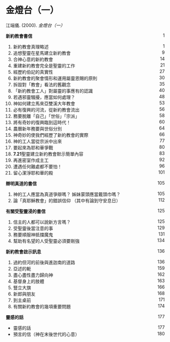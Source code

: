 # 金燈台（一）
江端儀. (2000). *金燈台（一）*

**新約教會書信** <span style="float: right;">1</span>

1. 新約教會真理略述 <span style="float: right;">1</span>
1. 追想聖靈在星馬建立新約教會 <span style="float: right;">9</span>
1. 合神心意的新約教會 <span style="float: right;">14</span>
1. 重建新約教會完全是聖靈的工作 <span style="float: right;">21</span>
1. 經歷約伯記的真實性 <span style="float: right;">27</span>
1. 新約教會的聚會情形和運用屬靈恩賜的原則 <span style="float: right;">30</span>
1. 拆毀對「教會」看法的舊觀念 <span style="float: right;">35</span>
1. 「新約教會工人」對屬靈的事應有的認識 <span style="float: right;">40</span>
1. 若遇邪靈騷擾，應當如何處理？ <span style="float: right;">48</span>
1. 神如何建立馬來亞雙溪大年教會 <span style="float: right;">53</span>
1. 必有復興的河流，從新約教會流出 <span style="float: right;">56</span>
1. 務要脫離「自己」「世俗」「宗派」 <span style="float: right;">58</span>
1. 將有奇妙的復興臨到這時代！ <span style="float: right;">60</span>
1. 農曆新年務要與世俗分別 <span style="float: right;">64</span>
1. 神奇妙的使我們經歷了新約教會的實際 <span style="float: right;">66</span>
1. 神的工人當從宗派中出來 <span style="float: right;">77</span>
1. 要起來為耶和華爭戰 <span style="float: right;">80</span>
1. **7.21**聖靈建立新約教會默示簡單內容 <span style="float: right;">83</span>
1. 再進密室作成主工 <span style="float: right;">92</span>
1. 遭遇任何難處都不要怕！ <span style="float: right;">96</span>
1. 留心潔淨耶和華的殿 <span style="float: right;">101</span>

**辯明真道的書信** <span style="float: right;">105</span>

1. 神的工人應當為真道爭辯嗎？
姊妹蒙頭應當戴頭巾嗎？ <span style="float: right;">105</span>
1. 論「真耶穌教會」的錯誤信仰
（其中有論到守安息日） <span style="float: right;">112</span>

**有關受聖靈浸的書信** <span style="float: right;">125</span>

1. 信主的人都可以說新方言嗎？ <span style="float: right;">125</span>
1. 受聖靈後當注意的事 <span style="float: right;">129</span>
1. 務要順服神抵擋魔鬼 <span style="float: right;">131</span>
1. 幫助有名望的人受聖靈必須要剛強 <span style="float: right;">134</span>

**新約教會啟示訊息** <span style="float: right;">136</span>

1. 過約但河的前後與進迦南的道路 <span style="float: right;">136</span>
1. 亞述的軛 <span style="float: right;">159</span>
1. 盡心盡性盡力歸向神 <span style="float: right;">162</span>
1. 基督身上的肢體 <span style="float: right;">163</span>
1. 豎立大旗 <span style="float: right;">166</span>
1. 新郎與朋友 <span style="float: right;">168</span>
1. 到主桌前 <span style="float: right;">171</span>
1. 有關新約教會的幾項重要問題 <span style="float: right;">174</span>

**靈感的話** <span style="float: right;">177</span>

* 靈感的話 <span style="float: right;">177</span>
* 預言的信（神在末後世代的心意） <span style="float: right;">180</span>
